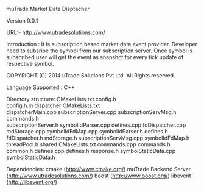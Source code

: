 muTrade Market Data Disptacher

Version 0.0.1 

URL:- http://www.utradesolutions.com/

Introduction : 
  It is subscription based market data event provider. Developer need to subsribe the symbol from our subscription server. Once symbol is subscribed user will get the event as snapshot for every tick update of respective symbol.


COPYRIGHT
 (C) 2014 uTrade Solutions Pvt Ltd. All Rights reserved.

Language Supported : C++

Directory structure:
  CMakeLists.txt
  config.h  
  config.h.in
  dispatcher
      CMakeLists.txt  
      dispatcherMain.cpp
      subscriptionServer.cpp
      subscriptionServMsg.h
      commands.h      
      subscriptionServer.h
      symbolIdParser.cpp
      defines.cpp
      fdDispatcher.cpp
      mdStorage.cpp
      symbolIdFdMap.cpp
      symbolIdParser.h
      defines.h
      fdDispatcher.h
      mdStorage.h
      subscriptionServMsg.cpp
      symbolIdFdMap.h
      threadPool.h
  shared
      CMakeLists.txt
      commands.cpp
      commands.h
      common.h
      defines.cpp
      defines.h
      response.h
      symbolStaticData.cpp
      symbolStaticData.h

  

Dependencies:
  cmake       (http://www.cmake.org/)
  muTrade Backend Server. (http://www.utradesolutions.com/)
  boost       (http://www.boost.org/)
  libevent      (http://libevent.org/)
